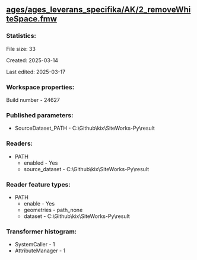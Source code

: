 ﻿## [ages/ages_leverans_specifika/AK/2_removeWhiteSpace.fmw](https://github.com/kicki58/kix_working_dir/blob/master/ages/ages_leverans_specifika/AK/2_removeWhiteSpace.fmw)

### Statistics:
File size: 33

Created: 2025-03-14

Last edited: 2025-03-17


### Workspace properties:
Build number    - 24627

### Published parameters:
*  SourceDataset_PATH    -   C:\Github\kix\SiteWorks-Py\result

### Readers:
*  PATH
    * enabled    -  Yes
    * source_dataset    -   C:\Github\kix\SiteWorks-Py\result

### Reader feature types:
*  PATH
    * enable - Yes
    * geometries - path_none
    * dataset - C:\Github\kix\SiteWorks-Py\result




### Transformer histogram:
*  SystemCaller    -   1
*  AttributeManager    -   1

